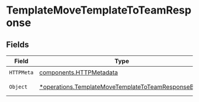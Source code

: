 # TemplateMoveTemplateToTeamResponse


## Fields

| Field                                                                                                                   | Type                                                                                                                    | Required                                                                                                                | Description                                                                                                             |
| ----------------------------------------------------------------------------------------------------------------------- | ----------------------------------------------------------------------------------------------------------------------- | ----------------------------------------------------------------------------------------------------------------------- | ----------------------------------------------------------------------------------------------------------------------- |
| `HTTPMeta`                                                                                                              | [components.HTTPMetadata](../../models/components/httpmetadata.md)                                                      | :heavy_check_mark:                                                                                                      | N/A                                                                                                                     |
| `Object`                                                                                                                | [*operations.TemplateMoveTemplateToTeamResponseBody](../../models/operations/templatemovetemplatetoteamresponsebody.md) | :heavy_minus_sign:                                                                                                      | Successful response                                                                                                     |